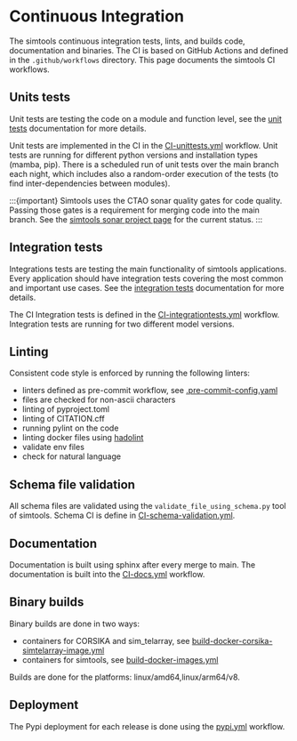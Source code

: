 # Continuous Integration

The simtools continuous integration tests, lints, and builds code, documentation and binaries. The CI is based on GitHub Actions and defined in the `.github/workflows` directory. This page documents the simtools CI workflows.

## Units tests

Unit tests are testing the code on a module and function level, see the [unit tests](testing.md#unit-tests) documentation for more details.

Unit tests are implemented in the CI in the [CI-unittests.yml](.github/workflows/CI-unittests.yml) workflow.
Unit tests are running for different python versions and installation types (mamba, pip).
There is a scheduled run of unit tests over the main branch each night, which includes also a random-order execution of the tests (to find inter-dependencies between modules).

:::{important}
Simtools uses the CTAO sonar quality gates for code quality. Passing those gates is a requirement for merging code into the main branch.
See the [simtools sonar project page](https://sonar-ctao.zeuthen.desy.de/tutorials?id=gammasim_simtools_0d23837b-8b2d-4e54-9a98-2f1bde681f14) for the current status.
:::

## Integration tests

Integrations tests are testing the main functionality of simtools applications. Every application should have
integration tests covering the most common and important use cases. See the [integration tests](testing.md#integration-tests) documentation for more details.

The CI Integration tests is defined in the [CI-integrationtests.yml](.github/workflows/CI-integrationtests.yml) workflow.  Integration tests are running for two different model versions.

## Linting

Consistent code style is enforced by running the following linters:

- linters defined as pre-commit workflow, see [.pre-commit-config.yaml](../.pre-commit-config.yaml)
- files are checked for non-ascii characters
- linting of pyproject.toml
- linting of CITATION.cff
- running pylint on the code
- linting docker files using [hadolint](https://github.com/hadolint/hadolint)
- validate env files
- check for natural language

## Schema file validation

All schema files are validated using the `validate_file_using_schema.py` tool of simtools.
Schema CI is define in [CI-schema-validation.yml](.github/workflows/CI-schema-validation.yml).

## Documentation

Documentation is built using sphinx after every merge to main.
The documentation is built into the [CI-docs.yml](.github/workflows/CI-docs.yml) workflow.

## Binary builds

Binary builds are done in two ways:

- containers for CORSIKA and sim_telarray, see [build-docker-corsika-simtelarray-image.yml](.github/workflows/build-docker-corsika-simtelarray-image.yml)
- containers for simtools, see [build-docker-images.yml](.github/workflows/build-docker-images.yml)

Builds are done for the platforms: linux/amd64,linux/arm64/v8.

## Deployment

The Pypi deployment for each release is done using the [pypi.yml](.github/workflows/pypi.yml) workflow.
